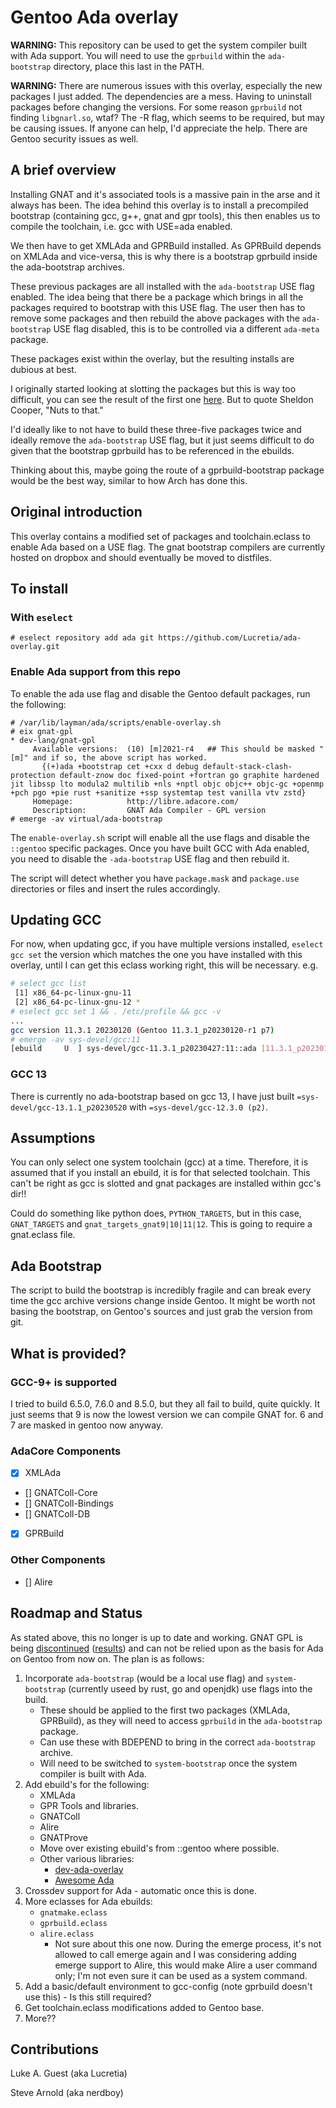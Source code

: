 # Gentoo Ada overlay

**WARNING:** This repository can be used to get the system compiler built with Ada support. You will need to use the ```gprbuild``` within the ```ada-bootstrap``` directory, place this last in the PATH.

**WARNING:** There are numerous issues with this overlay, especially the new packages I just added. The dependencies are a mess. Having to uninstall packages before changing the versions. For some reason ```gprbuild``` not finding ```libgnarl.so```, wtaf? The -R flag, which seems to be required, but may be causing issues. If anyone can help, I'd appreciate the help. There are Gentoo security issues as well.

## A brief overview

Installing GNAT and it's associated tools is a massive pain in the arse and it always has been. The idea behind this overlay is to install a precompiled bootstrap (containing gcc, g++, gnat and gpr tools), this then enables us to compile the toolchain, i.e. gcc with USE=ada enabled.

We then have to get XMLAda and GPRBuild installed. As GPRBuild depends on XMLAda and vice-versa, this is why there is a bootstrap gprbuild inside the ada-bootstrap archives.

These previous packages are all installed with the ```ada-bootstrap``` USE flag enabled. The idea being that there be a package which brings in all the packages required to bootstrap with this USE flag. The user then has to remove some packages and then rebuild the above packages with the ```ada-bootstrap``` USE flag disabled, this is to be controlled via a different ```ada-meta``` package.

These packages exist within the overlay, but the resulting installs are dubious at best.

I originally started looking at slotting the packages but this is way too difficult, you can see the result of the first one [here](dev-ada/xmlada/xmlada-19.ebuild). But to quote Sheldon Cooper, "Nuts to that."

I'd ideally like to not have to build these three-five packages twice and ideally remove the ```ada-bootstrap``` USE flag, but it just seems difficult to do given that the bootstrap gprbuild has to be referenced in the ebuilds.

Thinking about this, maybe going the route of a gprbuild-bootstrap package would be the best way, similar to how Arch has done this.

## Original introduction

This overlay contains a modified set of packages and toolchain.eclass to enable
Ada based on a USE flag.  The gnat bootstrap compilers are currently hosted on
dropbox and should eventually be moved to distfiles.

## To install

### With ```eselect```

```
# eselect repository add ada git https://github.com/Lucretia/ada-overlay.git
```

### Enable Ada support from this repo

To enable the ada use flag and disable the Gentoo default packages, run the following:

```
# /var/lib/layman/ada/scripts/enable-overlay.sh
# eix gnat-gpl
* dev-lang/gnat-gpl
     Available versions:  (10) [m]2021-r4   ## This should be masked "[m]" and if so, the above script has worked.
       {(+)ada +bootstrap cet +cxx d debug default-stack-clash-protection default-znow doc fixed-point +fortran go graphite hardened jit libssp lto modula2 multilib +nls +nptl objc objc++ objc-gc +openmp +pch pgo +pie rust +sanitize +ssp systemtap test vanilla vtv zstd}
     Homepage:            http://libre.adacore.com/
     Description:         GNAT Ada Compiler - GPL version
# emerge -av virtual/ada-bootstrap
```

The ```enable-overlay.sh``` script will enable all the use flags and disable the ```::gentoo``` specific packages. Once you have built GCC with Ada enabled, you need to disable the ```-ada-bootstrap``` USE flag and then rebuild it.

The script will detect whether you have ```package.mask``` and ```package.use``` directories or files and insert the rules accordingly.

## Updating GCC

For now, when updating gcc, if you have multiple versions installed, ```eselect gcc set``` the version which matches the one you have installed with this overlay, until I can get this eclass working right, this will be necessary. e.g.

```bash
# select gcc list
 [1] x86_64-pc-linux-gnu-11
 [2] x86_64-pc-linux-gnu-12 *
# eselect gcc set 1 && . /etc/profile && gcc -v
...
gcc version 11.3.1 20230120 (Gentoo 11.3.1_p20230120-r1 p7)
# emerge -av sys-devel/gcc:11
[ebuild     U  ] sys-devel/gcc-11.3.1_p20230427:11::ada [11.3.1_p20230120-r1:11::ada] USE="ada (cxx) d fortran graphite jit (multilib) nls nptl openmp (pie) sanitize ssp -ada-bootstrap* (-cet) (-custom-cflags) -debug -doc (-fixed-point) -go -hardened (-libssp) -lto -objc -objc++ -objc-gc (-pch) -pgo -systemtap -test -valgrind -vanilla -vtv -zstd" 0 KiB
```

### GCC 13

There is currently no ada-bootstrap based on gcc 13, I have just built ```=sys-devel/gcc-13.1.1_p20230520``` with ```=sys-devel/gcc-12.3.0 (p2)```.

## Assumptions

You can only select one system toolchain (gcc) at a time. Therefore, it is assumed that if you install an ebuild, it is for that selected toolchain. This can't be right as gcc is slotted and gnat packages are installed within gcc's dir!!

Could do something like python does, ```PYTHON_TARGETS```, but in this case, ```GNAT_TARGETS``` and ```gnat_targets_gnat9|10|11|12```. This is going to require a gnat.eclass file.

## Ada Bootstrap

The script to build the bootstrap is incredibly fragile and can break every time the gcc archive versions change inside Gentoo. It might be worth not basing the bootstrap, on Gentoo's sources and just grab the version from git.

## What is provided?

### GCC-9+ is supported

I tried to build 6.5.0, 7.6.0 and 8.5.0, but they all fail to build, quite quickly. It just seems that 9 is now the lowest version we can compile GNAT for. 6 and 7 are masked in gentoo now anyway.

### AdaCore Components

* [X] XMLAda
* [] GNATColl-Core
* [] GNATColl-Bindings
* [] GNATColl-DB
* [X] GPRBuild

### Other Components

* [] Alire

## Roadmap and Status

As stated above, this no longer is up to date and working. GNAT GPL is being [discontinued](https://www.reddit.com/r/ada/comments/hwgbwa/survey_on_the_future_of_gnat_community) ([results](https://www.reddit.com/r/ada/comments/j6oz6i/results_of_the_survey_on_the_future_of_gnat/)) and can not be relied upon as the basis for Ada on Gentoo from now on. The plan is as follows:

1. Incorporate ```ada-bootstrap``` (would be a local use flag) and ```system-bootstrap``` (currently useed by rust, go and openjdk) use flags into the build.
   * These should be applied to the first two packages (XMLAda, GPRBuild), as they will need to access ```gprbuild``` in the ```ada-bootstrap``` package.
   * Can use these with BDEPEND to bring in the correct ```ada-bootstrap``` archive.
   * Will need to be switched to ```system-bootstrap``` once the system compiler is built with Ada.
2. Add ebuild's for the following:
   * XMLAda
   * GPR Tools and libraries.
   * GNATColl
   * Alire
   * GNATProve
   * Move over existing ebuild's from ::gentoo where possible.
   * Other various libraries:
     * [dev-ada-overlay](https://github.com/sarnold/dev-ada-overlay)
     * [Awesome Ada](https://github.com/ohenley/awesome-ada)
3. Crossdev support for Ada - automatic once this is done.
4. More eclasses for Ada ebuilds:
   * ```gnatmake.eclass```
   * ```gprbuild.eclass```
   * ```alire.eclass```
     * Not sure about this one now. During the emerge process, it's not allowed to call emerge again and I was considering adding emerge support to Alire, this would make Alire a user command only; I'm not even sure it can be used as a system command.
5. Add a basic/default environment to gcc-config (note gprbuild doesn't use this) - Is this still required?
6. Get toolchain.eclass modifications added to Gentoo base.
7. More??

## Contributions

Luke A. Guest (aka Lucretia)

Steve Arnold (aka nerdboy)

